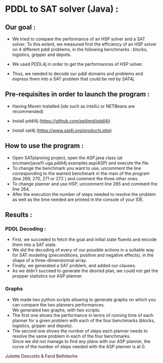 # PDDL to SAT solver (Java) : 


## Our goal : 

- We tried to compare the performance of an HSP solver and a SAT solver.
To this extent, we measured first the efficiency of  an HSP solver on 4 different pddl problems, in the following benchmarks : blocks, logistics, gripper and depots.

- We used PDDL4j in order to get the performances of HSP solver.

- Thus, we needed to decode our pddl domains and problems and express them into a SAT problem that could be red by SAT4j.


## Pre-requisites in order to launch the program :

- Having Maven installed (ide such as intelliJ or NETBeans are recommended)

- Install  pddl4j (https://github.com/pellierd/pddl4j) 

- Install sat4j (https://www.sat4j.org/products.php)


## How to use the program : 

- Open SATplanning project, open the ASP.java class (at src/main/java/fr.uga.pddl4j.examples.asp/ASP) and execute the file. <br>
- To change the benchmark you want to use, uncomment the line corresponding to the wanted benchmark in the main of the program (line 269, 270, 271 or 272 ) and comment the three other ones. <br>
- To change planner and use HSP, uncomment line 265 and comment the line 264. <br>
- After the execution the number of steps needed to resolve the problem as well as the time needed are printed in the console of your IDE. <br>

## Results :
    
### PDDL Decoding :
    
- First, we succeded to fetch the goal and initial state fluents and encode them into a SAT state.
- We did the decoding of every of our possible actions in a suitable way for SAT modeling (preconditions, positive and negative effects), in the shape of a three-dimensionnal array.
- Finally,  we generated a SAT problem, and added our clauses.
- As we didn't succeed to generate the desired plan, we could not get the propper statistics our ASP planner.


### Graphs
- We made two python scripts allowing to generate graphs on which you can compare the two planners performances. <br>
We generated two graphs, with two scripts:
- The first one shows the performance in terms of running time of each planner for a given problem with each of the four benchmarks (blocks, logistics, gripper and depots). 
- The second one shows the number of steps each planner needs to resolve the same problem in each of the four benchmarks. <br>
Since we did not manage to find any plans with our ASP planner, the curve of the number of steps needed with the ASP planner is at 0.


Juliette Descotils & Farid Belhiteche


